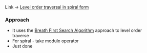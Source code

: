 Link -> [Level order traversal in spiral form
](https://www.geeksforgeeks.org/problems/level-order-traversal-in-spiral-form/1)

### Approach
- It uses the [Breath First Search Algorithm](../../../Graphs/BFS/readme.md) approach to level order traverse
- For spiral - take modulo operator
- Just done